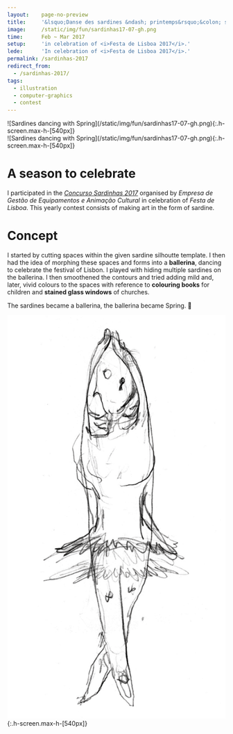 ```yaml
---
layout:    page-no-preview
title:     '&lsquo;Danse des sardines &ndash; printemps&rsquo;&colon; sardines dancing with Spring'
image:     /static/img/fun/sardinhas17-07-gh.png
time:      Feb ~ Mar 2017
setup:     'in celebration of <i>Festa de Lisboa 2017</i>.'
lede:      'In celebration of <i>Festa de Lisboa 2017</i>.'
permalink: /sardinhas-2017
redirect_from:
  - /sardinhas-2017/
tags:
  - illustration
  - computer-graphics
  - contest
---
```


<!-- TESTING HERE -->
<div x-data="{ animate: false }" markdown="1">
<div @mouseenter="animate = true" :class="{ 'animate-rotate-y-5': animate , '': !animate }" id="sardine-17" class="wide mx-auto" markdown="1">
![Sardines dancing with Spring](/static/img/fun/sardinhas17-07-gh.png){:.h-screen.max-h-[540px]}
</div>
</div>

<div @mouseover="animate = true" :class="{ 'animate-rotate-y-5': animate , '': !animate }" id="sardine-17" class="wide mx-auto" markdown="1">
![Sardines dancing with Spring](/static/img/fun/sardinhas17-07-gh.png){:.h-screen.max-h-[540px]}
</div>

<!-- TESTING END -->

# A season to celebrate
I participated in the <i>[Concurso Sardinhas 2017](http://lisboanarua.com/festasdelisboa/2017/05/24/sardinhas-vencedoras-2017/)</i> organised by <i>Empresa de Gestão de Equipamentos e Animação Cultural</i> in celebration of <i>Festa de Lisboa</i>. This yearly contest consists of making art in the form of sardine.

# Concept
I started by cutting spaces within the given sardine silhoutte template. I then had the idea of morphing these spaces and forms into a **ballerina**, dancing to celebrate the festival of Lisbon. I played with hiding multiple sardines on the ballerina. I then smoothened the contours and tried adding mild and, later, vivid colours to the spaces with reference to **colouring books** for children and **stained glass windows** of churches.

The sardines became a ballerina, the ballerina became Spring. 🙂

![Development of sardine - Spring](/static/img/fun/sardinhas17-loop-gh.gif){:.h-screen.max-h-[540px]}

<!--- Imagining that children could play with this colouring template, for making this colour model more **accessible** to children with sight conditions, when the illustration/graphics are passed to greyscale, the ballerina can be still obviously seen. --->